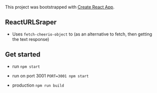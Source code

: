 This project was bootstrapped with [Create React App](https://github.com/facebookincubator/create-react-app).

## ReactURLSraper

* Uses `fetch-cheerio-object` to (as an alternative to fetch, then getting the text response)

## Get started

* run `npm start`

* run on port 3001 `PORT=3001 npm start`

* production `npm run build`